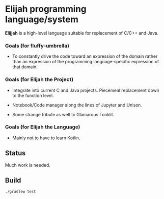 # Elijah programming language/system

**Elijjah** is a high-level language suitable for replacement of C/C++ and Java.

### Goals (for fluffy-umbrella)

* To constantly drive the code toward an expression of the domain rather than an expression of the programming
   language-specific expression of that domain.

### Goals (for Elijah the Project)

* Integrate into current C and Java projects. Piecemeal replacement down to the function level.

* Notebook/Code manager along the lines of Jupyter and Unison.

* Some strange tribute as well to Glamarous Tooklit.

### Goals (for Elijah the Language)

* Mainly not to have to learn Kotlin.

## Status

Much work is needed.

## Build

```
./gradlew test
```
